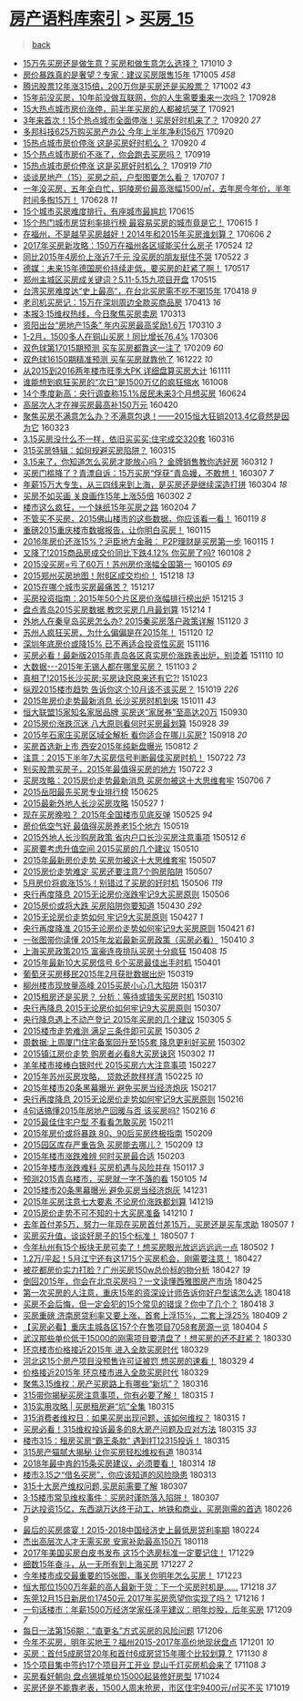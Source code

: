 [房产语料库索引](../../README.md)  > [买房_15](买房_15.md)
====
> [back](../README.md)

- [15万先买房还是做生意？买房和做生意怎么选择？](http://jkwz.applinzi.com/ittc/7019127741268624400.html#15%E4%B8%87%E5%85%88%E4%B9%B0%E6%88%BF%E8%BF%98%E6%98%AF%E5%81%9A%E7%94%9F%E6%84%8F%EF%BC%9F%E4%B9%B0%E6%88%BF%E5%92%8C%E5%81%9A%E7%94%9F%E6%84%8F%E6%80%8E%E4%B9%88%E9%80%89%E6%8B%A9%EF%BC%9F) 171010 *3* 
- [房价暴跌真的是奢望？专家：建议买房限售15年](http://jkwz.applinzi.com/ittc/7021043723113333776.html#%E6%88%BF%E4%BB%B7%E6%9A%B4%E8%B7%8C%E7%9C%9F%E7%9A%84%E6%98%AF%E5%A5%A2%E6%9C%9B%EF%BC%9F%E4%B8%93%E5%AE%B6%EF%BC%9A%E5%BB%BA%E8%AE%AE%E4%B9%B0%E6%88%BF%E9%99%90%E5%94%AE15%E5%B9%B4) 171005 *458* 
- [腾讯股票12年涨315倍，200万你是买房还是买股票？](http://jkwz.applinzi.com/ittc/7019924191049155601.html#%E8%85%BE%E8%AE%AF%E8%82%A1%E7%A5%A812%E5%B9%B4%E6%B6%A8315%E5%80%8D%EF%BC%8C200%E4%B8%87%E4%BD%A0%E6%98%AF%E4%B9%B0%E6%88%BF%E8%BF%98%E6%98%AF%E4%B9%B0%E8%82%A1%E7%A5%A8%EF%BC%9F) 171002 *43* 
- [15年前没买房，10年前没做互联网，你的人生需要重来一次吗？](http://jkwz.applinzi.com/ittc/7018280043330143248.html#15%E5%B9%B4%E5%89%8D%E6%B2%A1%E4%B9%B0%E6%88%BF%EF%BC%8C10%E5%B9%B4%E5%89%8D%E6%B2%A1%E5%81%9A%E4%BA%92%E8%81%94%E7%BD%91%EF%BC%8C%E4%BD%A0%E7%9A%84%E4%BA%BA%E7%94%9F%E9%9C%80%E8%A6%81%E9%87%8D%E6%9D%A5%E4%B8%80%E6%AC%A1%E5%90%97%EF%BC%9F) 170928  
- [15大热点城市房价涨停，前半年买房的人都被坑哭了](http://jkwz.applinzi.com/ittc/7015706893442614289.html#15%E5%A4%A7%E7%83%AD%E7%82%B9%E5%9F%8E%E5%B8%82%E6%88%BF%E4%BB%B7%E6%B6%A8%E5%81%9C%EF%BC%8C%E5%89%8D%E5%8D%8A%E5%B9%B4%E4%B9%B0%E6%88%BF%E7%9A%84%E4%BA%BA%E9%83%BD%E8%A2%AB%E5%9D%91%E5%93%AD%E4%BA%86) 170921  
- [3年来首次！15个热点城市全面停涨！买房好时机来了？](http://jkwz.applinzi.com/ittc/7015421838749074448.html#3%E5%B9%B4%E6%9D%A5%E9%A6%96%E6%AC%A1%EF%BC%8115%E4%B8%AA%E7%83%AD%E7%82%B9%E5%9F%8E%E5%B8%82%E5%85%A8%E9%9D%A2%E5%81%9C%E6%B6%A8%EF%BC%81%E4%B9%B0%E6%88%BF%E5%A5%BD%E6%97%B6%E6%9C%BA%E6%9D%A5%E4%BA%86%EF%BC%9F) 170920 *27* 
- [多邦科技625万购买房产办公 今年上半年净利156万](http://jkwz.applinzi.com/ittc/7015412459085759505.html#%E5%A4%9A%E9%82%A6%E7%A7%91%E6%8A%80625%E4%B8%87%E8%B4%AD%E4%B9%B0%E6%88%BF%E4%BA%A7%E5%8A%9E%E5%85%AC+%E4%BB%8A%E5%B9%B4%E4%B8%8A%E5%8D%8A%E5%B9%B4%E5%87%80%E5%88%A9156%E4%B8%87) 170920  
- [15热点城市房价停涨 这是买房好时机么？](http://jkwz.applinzi.com/ittc/7015171013833393168.html#15%E7%83%AD%E7%82%B9%E5%9F%8E%E5%B8%82%E6%88%BF%E4%BB%B7%E5%81%9C%E6%B6%A8+%E8%BF%99%E6%98%AF%E4%B9%B0%E6%88%BF%E5%A5%BD%E6%97%B6%E6%9C%BA%E4%B9%88%EF%BC%9F) 170920 *4* 
- [15个热点城市房价不涨了，你会跑去买房吗？](http://jkwz.applinzi.com/ittc/7015049009159472144.html#15%E4%B8%AA%E7%83%AD%E7%82%B9%E5%9F%8E%E5%B8%82%E6%88%BF%E4%BB%B7%E4%B8%8D%E6%B6%A8%E4%BA%86%EF%BC%8C%E4%BD%A0%E4%BC%9A%E8%B7%91%E5%8E%BB%E4%B9%B0%E6%88%BF%E5%90%97%EF%BC%9F) 170919  
- [15热点城市房价停涨 这是买房好时机么？](http://jkwz.applinzi.com/ittc/7014802781251306512.html#15%E7%83%AD%E7%82%B9%E5%9F%8E%E5%B8%82%E6%88%BF%E4%BB%B7%E5%81%9C%E6%B6%A8+%E8%BF%99%E6%98%AF%E4%B9%B0%E6%88%BF%E5%A5%BD%E6%97%B6%E6%9C%BA%E4%B9%88%EF%BC%9F) 170919 *710* 
- [谈谈房地产（15）买房之前，户型图要怎么看？](http://jkwz.applinzi.com/ittc/6987525125816452101.html#%E8%B0%88%E8%B0%88%E6%88%BF%E5%9C%B0%E4%BA%A7%EF%BC%8815%EF%BC%89%E4%B9%B0%E6%88%BF%E4%B9%8B%E5%89%8D%EF%BC%8C%E6%88%B7%E5%9E%8B%E5%9B%BE%E8%A6%81%E6%80%8E%E4%B9%88%E7%9C%8B%EF%BC%9F) 170707 *1* 
- [一年没买房，五年全白忙，铜陵房价最高涨幅1500/㎡，去年房今年价，半年时间多掏15万！](http://jkwz.applinzi.com/ittc/6984299697018504197.html#%E4%B8%80%E5%B9%B4%E6%B2%A1%E4%B9%B0%E6%88%BF%EF%BC%8C%E4%BA%94%E5%B9%B4%E5%85%A8%E7%99%BD%E5%BF%99%EF%BC%8C%E9%93%9C%E9%99%B5%E6%88%BF%E4%BB%B7%E6%9C%80%E9%AB%98%E6%B6%A8%E5%B9%851500%2F%E3%8E%A1%EF%BC%8C%E5%8E%BB%E5%B9%B4%E6%88%BF%E4%BB%8A%E5%B9%B4%E4%BB%B7%EF%BC%8C%E5%8D%8A%E5%B9%B4%E6%97%B6%E9%97%B4%E5%A4%9A%E6%8E%8F15%E4%B8%87%EF%BC%81) 170628 *11* 
- [15个城市买房难度排行，有座城市最尴尬](http://jkwz.applinzi.com/ittc/6979457108280869893.html#15%E4%B8%AA%E5%9F%8E%E5%B8%82%E4%B9%B0%E6%88%BF%E9%9A%BE%E5%BA%A6%E6%8E%92%E8%A1%8C%EF%BC%8C%E6%9C%89%E5%BA%A7%E5%9F%8E%E5%B8%82%E6%9C%80%E5%B0%B4%E5%B0%AC) 170615  
- [15个热门城市房贷利率排行榜 最容易买房的城市竟是它！](http://jkwz.applinzi.com/ittc/6979457108217955333.html#15%E4%B8%AA%E7%83%AD%E9%97%A8%E5%9F%8E%E5%B8%82%E6%88%BF%E8%B4%B7%E5%88%A9%E7%8E%87%E6%8E%92%E8%A1%8C%E6%A6%9C+%E6%9C%80%E5%AE%B9%E6%98%93%E4%B9%B0%E6%88%BF%E7%9A%84%E5%9F%8E%E5%B8%82%E7%AB%9F%E6%98%AF%E5%AE%83%EF%BC%81) 170615 *1* 
- [在福州，不是越早买房越好！2014年和2015年买房谁划算？](http://jkwz.applinzi.com/ittc/6976193486226195461.html#%E5%9C%A8%E7%A6%8F%E5%B7%9E%EF%BC%8C%E4%B8%8D%E6%98%AF%E8%B6%8A%E6%97%A9%E4%B9%B0%E6%88%BF%E8%B6%8A%E5%A5%BD%EF%BC%812014%E5%B9%B4%E5%92%8C2015%E5%B9%B4%E4%B9%B0%E6%88%BF%E8%B0%81%E5%88%92%E7%AE%97%EF%BC%9F) 170606 *2* 
- [2017年买房新攻略：150万在福州各区域能买什么房子](http://jkwz.applinzi.com/ittc/6971275654547899397.html#2017%E5%B9%B4%E4%B9%B0%E6%88%BF%E6%96%B0%E6%94%BB%E7%95%A5%EF%BC%9A150%E4%B8%87%E5%9C%A8%E7%A6%8F%E5%B7%9E%E5%90%84%E5%8C%BA%E5%9F%9F%E8%83%BD%E4%B9%B0%E4%BB%80%E4%B9%88%E6%88%BF%E5%AD%90) 170524 *12* 
- [同比2015年4房价上涨近7千元 没买房的朋友挺住不哭](http://jkwz.applinzi.com/ittc/6970270948014949380.html#%E5%90%8C%E6%AF%942015%E5%B9%B44%E6%88%BF%E4%BB%B7%E4%B8%8A%E6%B6%A8%E8%BF%917%E5%8D%83%E5%85%83+%E6%B2%A1%E4%B9%B0%E6%88%BF%E7%9A%84%E6%9C%8B%E5%8F%8B%E6%8C%BA%E4%BD%8F%E4%B8%8D%E5%93%AD) 170522 *3* 
- [德媒：未来15年德国房价持续走低，要买房的赶紧了啊！](http://jkwz.applinzi.com/ittc/6968519439883437060.html#%E5%BE%B7%E5%AA%92%EF%BC%9A%E6%9C%AA%E6%9D%A515%E5%B9%B4%E5%BE%B7%E5%9B%BD%E6%88%BF%E4%BB%B7%E6%8C%81%E7%BB%AD%E8%B5%B0%E4%BD%8E%EF%BC%8C%E8%A6%81%E4%B9%B0%E6%88%BF%E7%9A%84%E8%B5%B6%E7%B4%A7%E4%BA%86%E5%95%8A%EF%BC%81) 170517  
- [郑州主城区买房成关键词？5.11-5.15九项目开盘](http://jkwz.applinzi.com/ittc/6967916072832336901.html#%E9%83%91%E5%B7%9E%E4%B8%BB%E5%9F%8E%E5%8C%BA%E4%B9%B0%E6%88%BF%E6%88%90%E5%85%B3%E9%94%AE%E8%AF%8D%EF%BC%9F5.11-5.15%E4%B9%9D%E9%A1%B9%E7%9B%AE%E5%BC%80%E7%9B%98) 170515  
- [台湾买房难度达“史上最高”，在台北买房需不吃不喝15年](http://jkwz.applinzi.com/ittc/6957892090326418437.html#%E5%8F%B0%E6%B9%BE%E4%B9%B0%E6%88%BF%E9%9A%BE%E5%BA%A6%E8%BE%BE%E2%80%9C%E5%8F%B2%E4%B8%8A%E6%9C%80%E9%AB%98%E2%80%9D%EF%BC%8C%E5%9C%A8%E5%8F%B0%E5%8C%97%E4%B9%B0%E6%88%BF%E9%9C%80%E4%B8%8D%E5%90%83%E4%B8%8D%E5%96%9D15%E5%B9%B4) 170418 *9* 
- [老司机买房记：15万在深圳周边全款买商品房](http://jkwz.applinzi.com/ittc/6955698384957604869.html#%E8%80%81%E5%8F%B8%E6%9C%BA%E4%B9%B0%E6%88%BF%E8%AE%B0%EF%BC%9A15%E4%B8%87%E5%9C%A8%E6%B7%B1%E5%9C%B3%E5%91%A8%E8%BE%B9%E5%85%A8%E6%AC%BE%E4%B9%B0%E5%95%86%E5%93%81%E6%88%BF) 170413 *16* 
- [本报3·15维权热线，今日聚焦买房卖房](http://jkwz.applinzi.com/ittc/6944410821601002500.html#%E6%9C%AC%E6%8A%A53%C2%B715%E7%BB%B4%E6%9D%83%E7%83%AD%E7%BA%BF%EF%BC%8C%E4%BB%8A%E6%97%A5%E8%81%9A%E7%84%A6%E4%B9%B0%E6%88%BF%E5%8D%96%E6%88%BF) 170313  
- [资阳出台“房地产15条” 年内买房最高奖励1.6万](http://jkwz.applinzi.com/ittc/6943429732275323909.html#%E8%B5%84%E9%98%B3%E5%87%BA%E5%8F%B0%E2%80%9C%E6%88%BF%E5%9C%B0%E4%BA%A715%E6%9D%A1%E2%80%9D+%E5%B9%B4%E5%86%85%E4%B9%B0%E6%88%BF%E6%9C%80%E9%AB%98%E5%A5%96%E5%8A%B11.6%E4%B8%87) 170310 *3* 
- [1-2月，1500多人在铜山买房！同比增长76.4%](http://jkwz.applinzi.com/ittc/6941855298833875973.html#1-2%E6%9C%88%EF%BC%8C1500%E5%A4%9A%E4%BA%BA%E5%9C%A8%E9%93%9C%E5%B1%B1%E4%B9%B0%E6%88%BF%EF%BC%81%E5%90%8C%E6%AF%94%E5%A2%9E%E9%95%BF76.4%25) 170306  
- [双色球第17015期预测 买车买房都靠这一注了](http://jkwz.applinzi.com/ittc/6932602508932547588.html#%E5%8F%8C%E8%89%B2%E7%90%83%E7%AC%AC17015%E6%9C%9F%E9%A2%84%E6%B5%8B+%E4%B9%B0%E8%BD%A6%E4%B9%B0%E6%88%BF%E9%83%BD%E9%9D%A0%E8%BF%99%E4%B8%80%E6%B3%A8%E4%BA%86) 170209 *60* 
- [双色球16150期精准预测 买车买房就靠他了](http://jkwz.applinzi.com/ittc/6914394041877005317.html#%E5%8F%8C%E8%89%B2%E7%90%8316150%E6%9C%9F%E7%B2%BE%E5%87%86%E9%A2%84%E6%B5%8B+%E4%B9%B0%E8%BD%A6%E4%B9%B0%E6%88%BF%E5%B0%B1%E9%9D%A0%E4%BB%96%E4%BA%86) 161222 *10* 
- [从2015到2016两年楼市旺季大PK 详细盘算买房大计](http://jkwz.applinzi.com/ittc/6899139954013111301.html#%E4%BB%8E2015%E5%88%B02016%E4%B8%A4%E5%B9%B4%E6%A5%BC%E5%B8%82%E6%97%BA%E5%AD%A3%E5%A4%A7PK+%E8%AF%A6%E7%BB%86%E7%9B%98%E7%AE%97%E4%B9%B0%E6%88%BF%E5%A4%A7%E8%AE%A1) 161111  
- [谁能想到疯狂买房的“次日”是1500万亿的疯狂缩水](http://jkwz.applinzi.com/ittc/6886745980686304260.html#%E8%B0%81%E8%83%BD%E6%83%B3%E5%88%B0%E7%96%AF%E7%8B%82%E4%B9%B0%E6%88%BF%E7%9A%84%E2%80%9C%E6%AC%A1%E6%97%A5%E2%80%9D%E6%98%AF1500%E4%B8%87%E4%BA%BF%E7%9A%84%E7%96%AF%E7%8B%82%E7%BC%A9%E6%B0%B4) 161008  
- [14个季度新高：央行调查称15.1%居民未来3个月想买房](http://jkwz.applinzi.com/ittc/6847364616371569668.html#14%E4%B8%AA%E5%AD%A3%E5%BA%A6%E6%96%B0%E9%AB%98%EF%BC%9A%E5%A4%AE%E8%A1%8C%E8%B0%83%E6%9F%A5%E7%A7%B015.1%25%E5%B1%85%E6%B0%91%E6%9C%AA%E6%9D%A53%E4%B8%AA%E6%9C%88%E6%83%B3%E4%B9%B0%E6%88%BF) 160624  
- [高层次人才在禅买房最高补150万元](http://jkwz.applinzi.com/ittc/6823095683653305348.html#%E9%AB%98%E5%B1%82%E6%AC%A1%E4%BA%BA%E6%89%8D%E5%9C%A8%E7%A6%85%E4%B9%B0%E6%88%BF%E6%9C%80%E9%AB%98%E8%A1%A5150%E4%B8%87%E5%85%83) 160420  
- [聚焦买房不满意怎么办？不满意包退！——2015恒大狂销2013.4亿竟然是因为它](http://jkwz.applinzi.com/ittc/6812828872030569477.html#%E8%81%9A%E7%84%A6%E4%B9%B0%E6%88%BF%E4%B8%8D%E6%BB%A1%E6%84%8F%E6%80%8E%E4%B9%88%E5%8A%9E%EF%BC%9F%E4%B8%8D%E6%BB%A1%E6%84%8F%E5%8C%85%E9%80%80%EF%BC%81%E2%80%94%E2%80%942015%E6%81%92%E5%A4%A7%E7%8B%82%E9%94%802013.4%E4%BA%BF%E7%AB%9F%E7%84%B6%E6%98%AF%E5%9B%A0%E4%B8%BA%E5%AE%83) 160323  
- [3.15买房没什么不一样，依旧买买买:住宅成交320套](http://jkwz.applinzi.com/ittc/6810119050331948037.html#3.15%E4%B9%B0%E6%88%BF%E6%B2%A1%E4%BB%80%E4%B9%88%E4%B8%8D%E4%B8%80%E6%A0%B7%EF%BC%8C%E4%BE%9D%E6%97%A7%E4%B9%B0%E4%B9%B0%E4%B9%B0%3A%E4%BD%8F%E5%AE%85%E6%88%90%E4%BA%A4320%E5%A5%97) 160316  
- [315买房特辑：如何规避买房陷阱？](http://jkwz.applinzi.com/ittc/6809816534931211269.html#315%E4%B9%B0%E6%88%BF%E7%89%B9%E8%BE%91%EF%BC%9A%E5%A6%82%E4%BD%95%E8%A7%84%E9%81%BF%E4%B9%B0%E6%88%BF%E9%99%B7%E9%98%B1%EF%BC%9F) 160315  
- [3.15来了，你知道怎么买房才能放心吗？ 金牌销售教你选好房](http://jkwz.applinzi.com/ittc/6808760280360158212.html#3.15%E6%9D%A5%E4%BA%86%EF%BC%8C%E4%BD%A0%E7%9F%A5%E9%81%93%E6%80%8E%E4%B9%88%E4%B9%B0%E6%88%BF%E6%89%8D%E8%83%BD%E6%94%BE%E5%BF%83%E5%90%97%EF%BC%9F+%E9%87%91%E7%89%8C%E9%94%80%E5%94%AE%E6%95%99%E4%BD%A0%E9%80%89%E5%A5%BD%E6%88%BF) 160312 *1* 
- [买房门槛降了？青漂自诉：15万买房“俘获”青岛嫚，不敢想！](http://jkwz.applinzi.com/ittc/6806892119071392773.html#%E4%B9%B0%E6%88%BF%E9%97%A8%E6%A7%9B%E9%99%8D%E4%BA%86%EF%BC%9F%E9%9D%92%E6%BC%82%E8%87%AA%E8%AF%89%EF%BC%9A15%E4%B8%87%E4%B9%B0%E6%88%BF%E2%80%9C%E4%BF%98%E8%8E%B7%E2%80%9D%E9%9D%92%E5%B2%9B%E5%AB%9A%EF%BC%8C%E4%B8%8D%E6%95%A2%E6%83%B3%EF%BC%81) 160307 *7* 
- [年薪15万大专生，从三四线来到上海，是买房还是继续深造打拼](http://jkwz.applinzi.com/ittc/6804981741135594501.html#%E5%B9%B4%E8%96%AA15%E4%B8%87%E5%A4%A7%E4%B8%93%E7%94%9F%EF%BC%8C%E4%BB%8E%E4%B8%89%E5%9B%9B%E7%BA%BF%E6%9D%A5%E5%88%B0%E4%B8%8A%E6%B5%B7%EF%BC%8C%E6%98%AF%E4%B9%B0%E6%88%BF%E8%BF%98%E6%98%AF%E7%BB%A7%E7%BB%AD%E6%B7%B1%E9%80%A0%E6%89%93%E6%8B%BC) 160304 *18* 
- [买房不如买画 关良画作15年上涨55倍](http://jkwz.applinzi.com/ittc/6805012663864132612.html#%E4%B9%B0%E6%88%BF%E4%B8%8D%E5%A6%82%E4%B9%B0%E7%94%BB+%E5%85%B3%E8%89%AF%E7%94%BB%E4%BD%9C15%E5%B9%B4%E4%B8%8A%E6%B6%A855%E5%80%8D) 160302 *2* 
- [楼市这么疯狂，一个妹纸15年买房之路](http://jkwz.applinzi.com/ittc/6794918188953371653.html#%E6%A5%BC%E5%B8%82%E8%BF%99%E4%B9%88%E7%96%AF%E7%8B%82%EF%BC%8C%E4%B8%80%E4%B8%AA%E5%A6%B9%E7%BA%B815%E5%B9%B4%E4%B9%B0%E6%88%BF%E4%B9%8B%E8%B7%AF) 160204 *7* 
- [不管买不买房，2015佛山楼市的这些数据，你应该看一看！](http://jkwz.applinzi.com/ittc/6789142812222292997.html#%E4%B8%8D%E7%AE%A1%E4%B9%B0%E4%B8%8D%E4%B9%B0%E6%88%BF%EF%BC%8C2015%E4%BD%9B%E5%B1%B1%E6%A5%BC%E5%B8%82%E7%9A%84%E8%BF%99%E4%BA%9B%E6%95%B0%E6%8D%AE%EF%BC%8C%E4%BD%A0%E5%BA%94%E8%AF%A5%E7%9C%8B%E4%B8%80%E7%9C%8B%EF%BC%81) 160119 *8* 
- [重磅2015重庆楼市数据报告，让你明白买房！](http://jkwz.applinzi.com/ittc/6787584751359771653.html#%E9%87%8D%E7%A3%852015%E9%87%8D%E5%BA%86%E6%A5%BC%E5%B8%82%E6%95%B0%E6%8D%AE%E6%8A%A5%E5%91%8A%EF%BC%8C%E8%AE%A9%E4%BD%A0%E6%98%8E%E7%99%BD%E4%B9%B0%E6%88%BF%EF%BC%81) 160115  
- [2016年房价还涨15%？沪臣地方金融： P2P理财是买房第一步](http://jkwz.applinzi.com/ittc/6787506509340738564.html#2016%E5%B9%B4%E6%88%BF%E4%BB%B7%E8%BF%98%E6%B6%A815%25%EF%BC%9F%E6%B2%AA%E8%87%A3%E5%9C%B0%E6%96%B9%E9%87%91%E8%9E%8D%EF%BC%9A+P2P%E7%90%86%E8%B4%A2%E6%98%AF%E4%B9%B0%E6%88%BF%E7%AC%AC%E4%B8%80%E6%AD%A5) 160115 *1* 
- [又降了!2015商品房成交价同比下跌4.12% 你买房了吗?](http://jkwz.applinzi.com/ittc/6785038064032416772.html#%E5%8F%88%E9%99%8D%E4%BA%86%212015%E5%95%86%E5%93%81%E6%88%BF%E6%88%90%E4%BA%A4%E4%BB%B7%E5%90%8C%E6%AF%94%E4%B8%8B%E8%B7%8C4.12%25+%E4%BD%A0%E4%B9%B0%E6%88%BF%E4%BA%86%E5%90%97%3F) 160108 *2* 
- [2015没买房=亏了60万！苏州房价涨幅全国第一](http://jkwz.applinzi.com/ittc/6783835422069359621.html#2015%E6%B2%A1%E4%B9%B0%E6%88%BF%3D%E4%BA%8F%E4%BA%8660%E4%B8%87%EF%BC%81%E8%8B%8F%E5%B7%9E%E6%88%BF%E4%BB%B7%E6%B6%A8%E5%B9%85%E5%85%A8%E5%9B%BD%E7%AC%AC%E4%B8%80) 160105 *69* 
- [2015郑州买房地图！附8区成交均价！](http://jkwz.applinzi.com/ittc/6777095840074302469.html#2015%E9%83%91%E5%B7%9E%E4%B9%B0%E6%88%BF%E5%9C%B0%E5%9B%BE%EF%BC%81%E9%99%848%E5%8C%BA%E6%88%90%E4%BA%A4%E5%9D%87%E4%BB%B7%EF%BC%81) 151218 *13* 
- [2015在哪个城市买房最痛苦？](http://jkwz.applinzi.com/ittc/6776757189259822085.html#2015%E5%9C%A8%E5%93%AA%E4%B8%AA%E5%9F%8E%E5%B8%82%E4%B9%B0%E6%88%BF%E6%9C%80%E7%97%9B%E8%8B%A6%EF%BC%9F) 151217  
- [买房投资指南：2015年50个片区房价涨幅排行榜出炉](http://jkwz.applinzi.com/ittc/6776150280400012292.html#%E4%B9%B0%E6%88%BF%E6%8A%95%E8%B5%84%E6%8C%87%E5%8D%97%EF%BC%9A2015%E5%B9%B450%E4%B8%AA%E7%89%87%E5%8C%BA%E6%88%BF%E4%BB%B7%E6%B6%A8%E5%B9%85%E6%8E%92%E8%A1%8C%E6%A6%9C%E5%87%BA%E7%82%89) 151215 *3* 
- [盘点青岛2015买房数据 教您买房几月最划算](http://jkwz.applinzi.com/ittc/6775544772819420164.html#%E7%9B%98%E7%82%B9%E9%9D%92%E5%B2%9B2015%E4%B9%B0%E6%88%BF%E6%95%B0%E6%8D%AE+%E6%95%99%E6%82%A8%E4%B9%B0%E6%88%BF%E5%87%A0%E6%9C%88%E6%9C%80%E5%88%92%E7%AE%97) 151214 *1* 
- [外地人在秦皇岛买房怎么办? 2015秦买房落户政策详解](http://jkwz.applinzi.com/ittc/6766866782879220741.html#%E5%A4%96%E5%9C%B0%E4%BA%BA%E5%9C%A8%E7%A7%A6%E7%9A%87%E5%B2%9B%E4%B9%B0%E6%88%BF%E6%80%8E%E4%B9%88%E5%8A%9E%3F+2015%E7%A7%A6%E4%B9%B0%E6%88%BF%E8%90%BD%E6%88%B7%E6%94%BF%E7%AD%96%E8%AF%A6%E8%A7%A3) 151120 *3* 
- [苏州人疯狂买房，为什么偏偏是在2015年！](http://jkwz.applinzi.com/ittc/6766684990868030469.html#%E8%8B%8F%E5%B7%9E%E4%BA%BA%E7%96%AF%E7%8B%82%E4%B9%B0%E6%88%BF%EF%BC%8C%E4%B8%BA%E4%BB%80%E4%B9%88%E5%81%8F%E5%81%8F%E6%98%AF%E5%9C%A82015%E5%B9%B4%EF%BC%81) 151120 *12* 
- [深圳年底房价或降15% 已不再适合投资性买房](http://jkwz.applinzi.com/ittc/6765230895065990149.html#%E6%B7%B1%E5%9C%B3%E5%B9%B4%E5%BA%95%E6%88%BF%E4%BB%B7%E6%88%96%E9%99%8D15%25+%E5%B7%B2%E4%B8%8D%E5%86%8D%E9%80%82%E5%90%88%E6%8A%95%E8%B5%84%E6%80%A7%E4%B9%B0%E6%88%BF) 151116  
- [买房必看！最新版2015年青岛各区真实房价涨跌表出炉，别烫着](http://jkwz.applinzi.com/ittc/6762947648168657925.html#%E4%B9%B0%E6%88%BF%E5%BF%85%E7%9C%8B%EF%BC%81%E6%9C%80%E6%96%B0%E7%89%882015%E5%B9%B4%E9%9D%92%E5%B2%9B%E5%90%84%E5%8C%BA%E7%9C%9F%E5%AE%9E%E6%88%BF%E4%BB%B7%E6%B6%A8%E8%B7%8C%E8%A1%A8%E5%87%BA%E7%82%89%EF%BC%8C%E5%88%AB%E7%83%AB%E7%9D%80) 151110 *10* 
- [大数据---2015年无锡人都在哪里买房？](http://jkwz.applinzi.com/ittc/6760403589509465093.html#%E5%A4%A7%E6%95%B0%E6%8D%AE---2015%E5%B9%B4%E6%97%A0%E9%94%A1%E4%BA%BA%E9%83%BD%E5%9C%A8%E5%93%AA%E9%87%8C%E4%B9%B0%E6%88%BF%EF%BC%9F) 151103 *2* 
- [真相了!2015长沙买房:买房诀窍原来还有它?!](http://jkwz.applinzi.com/ittc/6756294628656727045.html#%E7%9C%9F%E7%9B%B8%E4%BA%86%212015%E9%95%BF%E6%B2%99%E4%B9%B0%E6%88%BF%3A%E4%B9%B0%E6%88%BF%E8%AF%80%E7%AA%8D%E5%8E%9F%E6%9D%A5%E8%BF%98%E6%9C%89%E5%AE%83%3F%21) 151023  
- [纵观2015楼市趋势 告诉你这个10月该不该买房？](http://jkwz.applinzi.com/ittc/6754936998085329924.html#%E7%BA%B5%E8%A7%822015%E6%A5%BC%E5%B8%82%E8%B6%8B%E5%8A%BF+%E5%91%8A%E8%AF%89%E4%BD%A0%E8%BF%99%E4%B8%AA10%E6%9C%88%E8%AF%A5%E4%B8%8D%E8%AF%A5%E4%B9%B0%E6%88%BF%EF%BC%9F) 151019 *226* 
- [2015年房价走势最新消息 长沙买房时机到来](http://jkwz.applinzi.com/ittc/6751576074507191300.html#2015%E5%B9%B4%E6%88%BF%E4%BB%B7%E8%B5%B0%E5%8A%BF%E6%9C%80%E6%96%B0%E6%B6%88%E6%81%AF+%E9%95%BF%E6%B2%99%E4%B9%B0%E6%88%BF%E6%97%B6%E6%9C%BA%E5%88%B0%E6%9D%A5) 151011 *43* 
- [恒大联盟15家知名家居品牌 买房送“家居券”至高达20万](http://jkwz.applinzi.com/ittc/6747810642318836741.html#%E6%81%92%E5%A4%A7%E8%81%94%E7%9B%9F15%E5%AE%B6%E7%9F%A5%E5%90%8D%E5%AE%B6%E5%B1%85%E5%93%81%E7%89%8C+%E4%B9%B0%E6%88%BF%E9%80%81%E2%80%9C%E5%AE%B6%E5%B1%85%E5%88%B8%E2%80%9D%E8%87%B3%E9%AB%98%E8%BE%BE20%E4%B8%87) 150930  
- [2015房价涨跌沉迷 八大原则看何时买房最划算](http://jkwz.applinzi.com/ittc/6747050093804684293.html#2015%E6%88%BF%E4%BB%B7%E6%B6%A8%E8%B7%8C%E6%B2%89%E8%BF%B7+%E5%85%AB%E5%A4%A7%E5%8E%9F%E5%88%99%E7%9C%8B%E4%BD%95%E6%97%B6%E4%B9%B0%E6%88%BF%E6%9C%80%E5%88%92%E7%AE%97) 150928 *39* 
- [2015年石家庄买房区域全解析 看你适合在哪儿买房?](http://jkwz.applinzi.com/ittc/6743378210299249668.html#2015%E5%B9%B4%E7%9F%B3%E5%AE%B6%E5%BA%84%E4%B9%B0%E6%88%BF%E5%8C%BA%E5%9F%9F%E5%85%A8%E8%A7%A3%E6%9E%90+%E7%9C%8B%E4%BD%A0%E9%80%82%E5%90%88%E5%9C%A8%E5%93%AA%E5%84%BF%E4%B9%B0%E6%88%BF%3F) 150918 *20* 
- [买房首选新上市 西安2015年纯新盘曝光](http://jkwz.applinzi.com/ittc/547650615693116608.html#%E4%B9%B0%E6%88%BF%E9%A6%96%E9%80%89%E6%96%B0%E4%B8%8A%E5%B8%82+%E8%A5%BF%E5%AE%892015%E5%B9%B4%E7%BA%AF%E6%96%B0%E7%9B%98%E6%9B%9D%E5%85%89) 150812 *2* 
- [注意：2015下半年7大买房信号判断最佳买房时机！](http://jkwz.applinzi.com/ittc/547650615198929991.html#%E6%B3%A8%E6%84%8F%EF%BC%9A2015%E4%B8%8B%E5%8D%8A%E5%B9%B47%E5%A4%A7%E4%B9%B0%E6%88%BF%E4%BF%A1%E5%8F%B7%E5%88%A4%E6%96%AD%E6%9C%80%E4%BD%B3%E4%B9%B0%E6%88%BF%E6%97%B6%E6%9C%BA%EF%BC%81) 150722 *73* 
- [别买股票买房子，2015年最值得买房的地方](http://jkwz.applinzi.com/ittc/547650615195755634.html#%E5%88%AB%E4%B9%B0%E8%82%A1%E7%A5%A8%E4%B9%B0%E6%88%BF%E5%AD%90%EF%BC%8C2015%E5%B9%B4%E6%9C%80%E5%80%BC%E5%BE%97%E4%B9%B0%E6%88%BF%E7%9A%84%E5%9C%B0%E6%96%B9) 150722 *3* 
- [买房攻略：2015房价走势最新消息 买房勿被这十大思维套牢](http://jkwz.applinzi.com/ittc/547650611427098160.html#%E4%B9%B0%E6%88%BF%E6%94%BB%E7%95%A5%EF%BC%9A2015%E6%88%BF%E4%BB%B7%E8%B5%B0%E5%8A%BF%E6%9C%80%E6%96%B0%E6%B6%88%E6%81%AF+%E4%B9%B0%E6%88%BF%E5%8B%BF%E8%A2%AB%E8%BF%99%E5%8D%81%E5%A4%A7%E6%80%9D%E7%BB%B4%E5%A5%97%E7%89%A2) 150706 *7* 
- [2015岳阳最先买房专业排行榜](http://jkwz.applinzi.com/ittc/547650611417523738.html#2015%E5%B2%B3%E9%98%B3%E6%9C%80%E5%85%88%E4%B9%B0%E6%88%BF%E4%B8%93%E4%B8%9A%E6%8E%92%E8%A1%8C%E6%A6%9C) 150625  
- [2015最新外地人长沙买房攻略](http://jkwz.applinzi.com/ittc/547650611419260636.html#2015%E6%9C%80%E6%96%B0%E5%A4%96%E5%9C%B0%E4%BA%BA%E9%95%BF%E6%B2%99%E4%B9%B0%E6%88%BF%E6%94%BB%E7%95%A5) 150527 *1* 
- [现在买房晚啦？ 2015年全国楼市见底反弹](http://jkwz.applinzi.com/ittc/547650611415171618.html#%E7%8E%B0%E5%9C%A8%E4%B9%B0%E6%88%BF%E6%99%9A%E5%95%A6%EF%BC%9F+2015%E5%B9%B4%E5%85%A8%E5%9B%BD%E6%A5%BC%E5%B8%82%E8%A7%81%E5%BA%95%E5%8F%8D%E5%BC%B9) 150525 *94* 
- [房价低空气好 最值得买房养老15个地方](http://jkwz.applinzi.com/ittc/547650611419114664.html#%E6%88%BF%E4%BB%B7%E4%BD%8E%E7%A9%BA%E6%B0%94%E5%A5%BD+%E6%9C%80%E5%80%BC%E5%BE%97%E4%B9%B0%E6%88%BF%E5%85%BB%E8%80%8115%E4%B8%AA%E5%9C%B0%E6%96%B9) 150519  
- [2015外地人长沙购房政策 省内户口长沙买房注意事项](http://jkwz.applinzi.com/ittc/547650611405445454.html#2015%E5%A4%96%E5%9C%B0%E4%BA%BA%E9%95%BF%E6%B2%99%E8%B4%AD%E6%88%BF%E6%94%BF%E7%AD%96+%E7%9C%81%E5%86%85%E6%88%B7%E5%8F%A3%E9%95%BF%E6%B2%99%E4%B9%B0%E6%88%BF%E6%B3%A8%E6%84%8F%E4%BA%8B%E9%A1%B9) 150512 *6* 
- [买房要考虑升值空间 2015买房的几个建议](http://jkwz.applinzi.com/ittc/547650611410172254.html#%E4%B9%B0%E6%88%BF%E8%A6%81%E8%80%83%E8%99%91%E5%8D%87%E5%80%BC%E7%A9%BA%E9%97%B4+2015%E4%B9%B0%E6%88%BF%E7%9A%84%E5%87%A0%E4%B8%AA%E5%BB%BA%E8%AE%AE) 150510  
- [2015年最新房价走势 买房勿被这十大思维套牢](http://jkwz.applinzi.com/ittc/547650611404854803.html#2015%E5%B9%B4%E6%9C%80%E6%96%B0%E6%88%BF%E4%BB%B7%E8%B5%B0%E5%8A%BF+%E4%B9%B0%E6%88%BF%E5%8B%BF%E8%A2%AB%E8%BF%99%E5%8D%81%E5%A4%A7%E6%80%9D%E7%BB%B4%E5%A5%97%E7%89%A2) 150507  
- [2015房价走势难定 买房还要注意7个购房陷阱](http://jkwz.applinzi.com/ittc/547650611408148496.html#2015%E6%88%BF%E4%BB%B7%E8%B5%B0%E5%8A%BF%E9%9A%BE%E5%AE%9A+%E4%B9%B0%E6%88%BF%E8%BF%98%E8%A6%81%E6%B3%A8%E6%84%8F7%E4%B8%AA%E8%B4%AD%E6%88%BF%E9%99%B7%E9%98%B1) 150507  
- [5月房价将疯涨15%！别错过了买房的好时机](http://jkwz.applinzi.com/ittc/547650611408556401.html#5%E6%9C%88%E6%88%BF%E4%BB%B7%E5%B0%86%E7%96%AF%E6%B6%A815%25%EF%BC%81%E5%88%AB%E9%94%99%E8%BF%87%E4%BA%86%E4%B9%B0%E6%88%BF%E7%9A%84%E5%A5%BD%E6%97%B6%E6%9C%BA) 150506 *119* 
- [央行再度降息 2015无论房价涨跌牢记9大买房原则](http://jkwz.applinzi.com/ittc/547650611410144500.html#%E5%A4%AE%E8%A1%8C%E5%86%8D%E5%BA%A6%E9%99%8D%E6%81%AF+2015%E6%97%A0%E8%AE%BA%E6%88%BF%E4%BB%B7%E6%B6%A8%E8%B7%8C%E7%89%A2%E8%AE%B09%E5%A4%A7%E4%B9%B0%E6%88%BF%E5%8E%9F%E5%88%99) 150506  
- [2015房价或将大跌 买房陷阱你要知道](http://jkwz.applinzi.com/ittc/547650611406870807.html#2015%E6%88%BF%E4%BB%B7%E6%88%96%E5%B0%86%E5%A4%A7%E8%B7%8C+%E4%B9%B0%E6%88%BF%E9%99%B7%E9%98%B1%E4%BD%A0%E8%A6%81%E7%9F%A5%E9%81%93) 150430 *292* 
- [2015无论房价走势如何 牢记9大买房原则](http://jkwz.applinzi.com/ittc/547650611407279287.html#2015%E6%97%A0%E8%AE%BA%E6%88%BF%E4%BB%B7%E8%B5%B0%E5%8A%BF%E5%A6%82%E4%BD%95+%E7%89%A2%E8%AE%B09%E5%A4%A7%E4%B9%B0%E6%88%BF%E5%8E%9F%E5%88%99) 150427 *1* 
- [央行再度降准 2015无论房价走势如何牢记9大买房原则](http://jkwz.applinzi.com/ittc/547650611407513730.html#%E5%A4%AE%E8%A1%8C%E5%86%8D%E5%BA%A6%E9%99%8D%E5%87%86+2015%E6%97%A0%E8%AE%BA%E6%88%BF%E4%BB%B7%E8%B5%B0%E5%8A%BF%E5%A6%82%E4%BD%95%E7%89%A2%E8%AE%B09%E5%A4%A7%E4%B9%B0%E6%88%BF%E5%8E%9F%E5%88%99) 150421 *61* 
- [一张图带你读懂 2015年龙岩最新买房政策（买房必看）](http://jkwz.applinzi.com/ittc/547650611405870332.html#%E4%B8%80%E5%BC%A0%E5%9B%BE%E5%B8%A6%E4%BD%A0%E8%AF%BB%E6%87%82+2015%E5%B9%B4%E9%BE%99%E5%B2%A9%E6%9C%80%E6%96%B0%E4%B9%B0%E6%88%BF%E6%94%BF%E7%AD%96%EF%BC%88%E4%B9%B0%E6%88%BF%E5%BF%85%E7%9C%8B%EF%BC%89) 150410 *3* 
- [上海买房政策2015 富豪连夜排队买房十分疯狂](http://jkwz.applinzi.com/ittc/547650611401470120.html#%E4%B8%8A%E6%B5%B7%E4%B9%B0%E6%88%BF%E6%94%BF%E7%AD%962015+%E5%AF%8C%E8%B1%AA%E8%BF%9E%E5%A4%9C%E6%8E%92%E9%98%9F%E4%B9%B0%E6%88%BF%E5%8D%81%E5%88%86%E7%96%AF%E7%8B%82) 150408 *15* 
- [2015年最新10大买房信号 6个买房最佳出手时机](http://jkwz.applinzi.com/ittc/547650611400550065.html#2015%E5%B9%B4%E6%9C%80%E6%96%B010%E5%A4%A7%E4%B9%B0%E6%88%BF%E4%BF%A1%E5%8F%B7+6%E4%B8%AA%E4%B9%B0%E6%88%BF%E6%9C%80%E4%BD%B3%E5%87%BA%E6%89%8B%E6%97%B6%E6%9C%BA) 150401  
- [葡萄牙买房移民2015年2月获批数据出炉](http://jkwz.applinzi.com/ittc/547650611398560038.html#%E8%91%A1%E8%90%84%E7%89%99%E4%B9%B0%E6%88%BF%E7%A7%BB%E6%B0%912015%E5%B9%B42%E6%9C%88%E8%8E%B7%E6%89%B9%E6%95%B0%E6%8D%AE%E5%87%BA%E7%82%89) 150319  
- [柳州楼市现放量高峰 2015买房小心几大陷阱](http://jkwz.applinzi.com/ittc/547650611398358701.html#%E6%9F%B3%E5%B7%9E%E6%A5%BC%E5%B8%82%E7%8E%B0%E6%94%BE%E9%87%8F%E9%AB%98%E5%B3%B0+2015%E4%B9%B0%E6%88%BF%E5%B0%8F%E5%BF%83%E5%87%A0%E5%A4%A7%E9%99%B7%E9%98%B1) 150317  
- [2015租房还是买房？ 分析：等待或错失买房时机](http://jkwz.applinzi.com/ittc/547650611396828025.html#2015%E7%A7%9F%E6%88%BF%E8%BF%98%E6%98%AF%E4%B9%B0%E6%88%BF%EF%BC%9F+%E5%88%86%E6%9E%90%EF%BC%9A%E7%AD%89%E5%BE%85%E6%88%96%E9%94%99%E5%A4%B1%E4%B9%B0%E6%88%BF%E6%97%B6%E6%9C%BA) 150310  
- [央行再降息 2015无论房价如何牢记9大买房原则](http://jkwz.applinzi.com/ittc/547650611394580822.html#%E5%A4%AE%E8%A1%8C%E5%86%8D%E9%99%8D%E6%81%AF+2015%E6%97%A0%E8%AE%BA%E6%88%BF%E4%BB%B7%E5%A6%82%E4%BD%95%E7%89%A2%E8%AE%B09%E5%A4%A7%E4%B9%B0%E6%88%BF%E5%8E%9F%E5%88%99) 150307  
- [央行降息遇上不动产登记 2015年买房的几个建议](http://jkwz.applinzi.com/ittc/547650611394679251.html#%E5%A4%AE%E8%A1%8C%E9%99%8D%E6%81%AF%E9%81%87%E4%B8%8A%E4%B8%8D%E5%8A%A8%E4%BA%A7%E7%99%BB%E8%AE%B0+2015%E5%B9%B4%E4%B9%B0%E6%88%BF%E7%9A%84%E5%87%A0%E4%B8%AA%E5%BB%BA%E8%AE%AE) 150305 *5* 
- [2015楼市走势难测 满足三条件即可买房](http://jkwz.applinzi.com/ittc/547650611395883240.html#2015%E6%A5%BC%E5%B8%82%E8%B5%B0%E5%8A%BF%E9%9A%BE%E6%B5%8B+%E6%BB%A1%E8%B6%B3%E4%B8%89%E6%9D%A1%E4%BB%B6%E5%8D%B3%E5%8F%AF%E4%B9%B0%E6%88%BF) 150305 *2* 
- [周数据:上周厦门住宅备案回升至155套 降息更利好买房](http://jkwz.applinzi.com/ittc/547650611395365613.html#%E5%91%A8%E6%95%B0%E6%8D%AE%3A%E4%B8%8A%E5%91%A8%E5%8E%A6%E9%97%A8%E4%BD%8F%E5%AE%85%E5%A4%87%E6%A1%88%E5%9B%9E%E5%8D%87%E8%87%B3155%E5%A5%97+%E9%99%8D%E6%81%AF%E6%9B%B4%E5%88%A9%E5%A5%BD%E4%B9%B0%E6%88%BF) 150302  
- [2015镇江房价走势 购房者必看8大买房诀窍](http://jkwz.applinzi.com/ittc/547650611390851428.html#2015%E9%95%87%E6%B1%9F%E6%88%BF%E4%BB%B7%E8%B5%B0%E5%8A%BF+%E8%B4%AD%E6%88%BF%E8%80%85%E5%BF%85%E7%9C%8B8%E5%A4%A7%E4%B9%B0%E6%88%BF%E8%AF%80%E7%AA%8D) 150302 *11* 
- [羊年楼市接棒白银时代 2015买房六大注意事项](http://jkwz.applinzi.com/ittc/547650611394773446.html#%E7%BE%8A%E5%B9%B4%E6%A5%BC%E5%B8%82%E6%8E%A5%E6%A3%92%E7%99%BD%E9%93%B6%E6%97%B6%E4%BB%A3+2015%E4%B9%B0%E6%88%BF%E5%85%AD%E5%A4%A7%E6%B3%A8%E6%84%8F%E4%BA%8B%E9%A1%B9) 150227  
- [2015年苏州买房攻略， 贷款还款样样清](http://jkwz.applinzi.com/ittc/547650611394383070.html#2015%E5%B9%B4%E8%8B%8F%E5%B7%9E%E4%B9%B0%E6%88%BF%E6%94%BB%E7%95%A5%EF%BC%8C+%E8%B4%B7%E6%AC%BE%E8%BF%98%E6%AC%BE%E6%A0%B7%E6%A0%B7%E6%B8%85) 150225 *10* 
- [2015年楼市20条黑幕曝光 避免买房当经济炮灰](http://jkwz.applinzi.com/ittc/547650611390813146.html#2015%E5%B9%B4%E6%A5%BC%E5%B8%8220%E6%9D%A1%E9%BB%91%E5%B9%95%E6%9B%9D%E5%85%89+%E9%81%BF%E5%85%8D%E4%B9%B0%E6%88%BF%E5%BD%93%E7%BB%8F%E6%B5%8E%E7%82%AE%E7%81%B0) 150217  
- [央行再度降息 2015无论房价走势如何牢记9大买房原则](http://jkwz.applinzi.com/ittc/547650611390397509.html#%E5%A4%AE%E8%A1%8C%E5%86%8D%E5%BA%A6%E9%99%8D%E6%81%AF+2015%E6%97%A0%E8%AE%BA%E6%88%BF%E4%BB%B7%E8%B5%B0%E5%8A%BF%E5%A6%82%E4%BD%95%E7%89%A2%E8%AE%B09%E5%A4%A7%E4%B9%B0%E6%88%BF%E5%8E%9F%E5%88%99) 150216  
- [4句话搞懂2015年房地产回暖与否 该买房吗?](http://jkwz.applinzi.com/ittc/547650611391475301.html#4%E5%8F%A5%E8%AF%9D%E6%90%9E%E6%87%822015%E5%B9%B4%E6%88%BF%E5%9C%B0%E4%BA%A7%E5%9B%9E%E6%9A%96%E4%B8%8E%E5%90%A6+%E8%AF%A5%E4%B9%B0%E6%88%BF%E5%90%97%3F) 150216 *6* 
- [2015最佳住宅户型 不看看怎敢买房](http://jkwz.applinzi.com/ittc/547650611390722517.html#2015%E6%9C%80%E4%BD%B3%E4%BD%8F%E5%AE%85%E6%88%B7%E5%9E%8B+%E4%B8%8D%E7%9C%8B%E7%9C%8B%E6%80%8E%E6%95%A2%E4%B9%B0%E6%88%BF) 150211  
- [2015年房价或将暴跌 80、90后买房终极指南](http://jkwz.applinzi.com/ittc/547650611390091163.html#2015%E5%B9%B4%E6%88%BF%E4%BB%B7%E6%88%96%E5%B0%86%E6%9A%B4%E8%B7%8C+80%E3%80%8190%E5%90%8E%E4%B9%B0%E6%88%BF%E7%BB%88%E6%9E%81%E6%8C%87%E5%8D%97) 150209  
- [2015园区库存严重告急 买房能去哪儿？](http://jkwz.applinzi.com/ittc/547650611387786713.html#2015%E5%9B%AD%E5%8C%BA%E5%BA%93%E5%AD%98%E4%B8%A5%E9%87%8D%E5%91%8A%E6%80%A5+%E4%B9%B0%E6%88%BF%E8%83%BD%E5%8E%BB%E5%93%AA%E5%84%BF%EF%BC%9F) 150209 *13* 
- [2015年楼市涨跌难辨 何时买房最合适](http://jkwz.applinzi.com/ittc/547650611391400287.html#2015%E5%B9%B4%E6%A5%BC%E5%B8%82%E6%B6%A8%E8%B7%8C%E9%9A%BE%E8%BE%A8+%E4%BD%95%E6%97%B6%E4%B9%B0%E6%88%BF%E6%9C%80%E5%90%88%E9%80%82) 150203  
- [2015年楼市涨跌难料 买房机遇与风险并存](http://jkwz.applinzi.com/ittc/547650611388499869.html#2015%E5%B9%B4%E6%A5%BC%E5%B8%82%E6%B6%A8%E8%B7%8C%E9%9A%BE%E6%96%99+%E4%B9%B0%E6%88%BF%E6%9C%BA%E9%81%87%E4%B8%8E%E9%A3%8E%E9%99%A9%E5%B9%B6%E5%AD%98) 150117 *3* 
- [预测2015青岛楼市，买房就一字不落的看](http://jkwz.applinzi.com/ittc/547650611383294719.html#%E9%A2%84%E6%B5%8B2015%E9%9D%92%E5%B2%9B%E6%A5%BC%E5%B8%82%EF%BC%8C%E4%B9%B0%E6%88%BF%E5%B0%B1%E4%B8%80%E5%AD%97%E4%B8%8D%E8%90%BD%E7%9A%84%E7%9C%8B) 150105 *14* 
- [2015楼市20条黑幕曝光 避免买房当经济炮灰](http://jkwz.applinzi.com/ittc/547650611384532088.html#2015%E6%A5%BC%E5%B8%8220%E6%9D%A1%E9%BB%91%E5%B9%95%E6%9B%9D%E5%85%89+%E9%81%BF%E5%85%8D%E4%B9%B0%E6%88%BF%E5%BD%93%E7%BB%8F%E6%B5%8E%E7%82%AE%E7%81%B0) 141231  
- [2015年买房注意七大要素 不论房价涨跌都划算](http://jkwz.applinzi.com/ittc/547650611384837518.html#2015%E5%B9%B4%E4%B9%B0%E6%88%BF%E6%B3%A8%E6%84%8F%E4%B8%83%E5%A4%A7%E8%A6%81%E7%B4%A0+%E4%B8%8D%E8%AE%BA%E6%88%BF%E4%BB%B7%E6%B6%A8%E8%B7%8C%E9%83%BD%E5%88%92%E7%AE%97) 141219  
- [2015房价走势不可不知的十大买房准备](http://jkwz.applinzi.com/ittc/547650611380315292.html#2015%E6%88%BF%E4%BB%B7%E8%B5%B0%E5%8A%BF%E4%B8%8D%E5%8F%AF%E4%B8%8D%E7%9F%A5%E7%9A%84%E5%8D%81%E5%A4%A7%E4%B9%B0%E6%88%BF%E5%87%86%E5%A4%87) 141210 *1* 
- [去年首付差5万，努力一年现在买房首付差15万，买房还是买车求助](http://jkwz.applinzi.com/ittc/7100462974991074310.html#%E5%8E%BB%E5%B9%B4%E9%A6%96%E4%BB%98%E5%B7%AE5%E4%B8%87%EF%BC%8C%E5%8A%AA%E5%8A%9B%E4%B8%80%E5%B9%B4%E7%8E%B0%E5%9C%A8%E4%B9%B0%E6%88%BF%E9%A6%96%E4%BB%98%E5%B7%AE15%E4%B8%87%EF%BC%8C%E4%B9%B0%E6%88%BF%E8%BF%98%E6%98%AF%E4%B9%B0%E8%BD%A6%E6%B1%82%E5%8A%A9) 180507 *1* 
- [买房买升值，谈谈好房子的15个标准！](http://jkwz.applinzi.com/ittc/7100389222970295312.html#%E4%B9%B0%E6%88%BF%E4%B9%B0%E5%8D%87%E5%80%BC%EF%BC%8C%E8%B0%88%E8%B0%88%E5%A5%BD%E6%88%BF%E5%AD%90%E7%9A%8415%E4%B8%AA%E6%A0%87%E5%87%86%EF%BC%81) 180507 *1* 
- [今年杭州有15个板块无房可卖了！想买房眼光放远远远远一点](http://jkwz.applinzi.com/ittc/7098449557363098634.html#%E4%BB%8A%E5%B9%B4%E6%9D%AD%E5%B7%9E%E6%9C%8915%E4%B8%AA%E6%9D%BF%E5%9D%97%E6%97%A0%E6%88%BF%E5%8F%AF%E5%8D%96%E4%BA%86%EF%BC%81%E6%83%B3%E4%B9%B0%E6%88%BF%E7%9C%BC%E5%85%89%E6%94%BE%E8%BF%9C%E8%BF%9C%E8%BF%9C%E8%BF%9C%E4%B8%80%E7%82%B9) 180502 *1* 
- [1.2万/平起！5月江宁还有这1715个买房机会，刚需要注意！](http://jkwz.applinzi.com/ittc/7096644580999169034.html#1.2%E4%B8%87%2F%E5%B9%B3%E8%B5%B7%EF%BC%815%E6%9C%88%E6%B1%9F%E5%AE%81%E8%BF%98%E6%9C%89%E8%BF%991715%E4%B8%AA%E4%B9%B0%E6%88%BF%E6%9C%BA%E4%BC%9A%EF%BC%8C%E5%88%9A%E9%9C%80%E8%A6%81%E6%B3%A8%E6%84%8F%EF%BC%81) 180427  
- [被花都房价实力打脸？广州买房150w总价标的物分析](http://jkwz.applinzi.com/ittc/7095989868662621200.html#%E8%A2%AB%E8%8A%B1%E9%83%BD%E6%88%BF%E4%BB%B7%E5%AE%9E%E5%8A%9B%E6%89%93%E8%84%B8%EF%BC%9F%E5%B9%BF%E5%B7%9E%E4%B9%B0%E6%88%BF150w%E6%80%BB%E4%BB%B7%E6%A0%87%E7%9A%84%E7%89%A9%E5%88%86%E6%9E%90) 180427 *19* 
- [倒回2015年，你会在北京买房吗？一文读懂西雅图房产市场](http://jkwz.applinzi.com/ittc/7095917157030560774.html#%E5%80%92%E5%9B%9E2015%E5%B9%B4%EF%BC%8C%E4%BD%A0%E4%BC%9A%E5%9C%A8%E5%8C%97%E4%BA%AC%E4%B9%B0%E6%88%BF%E5%90%97%EF%BC%9F%E4%B8%80%E6%96%87%E8%AF%BB%E6%87%82%E8%A5%BF%E9%9B%85%E5%9B%BE%E6%88%BF%E4%BA%A7%E5%B8%82%E5%9C%BA) 180425  
- [第一次买房的人注意，重庆15年的资深设计师告诉你好户型该怎么选](http://jkwz.applinzi.com/ittc/7093332750251852807.html#%E7%AC%AC%E4%B8%80%E6%AC%A1%E4%B9%B0%E6%88%BF%E7%9A%84%E4%BA%BA%E6%B3%A8%E6%84%8F%EF%BC%8C%E9%87%8D%E5%BA%8615%E5%B9%B4%E7%9A%84%E8%B5%84%E6%B7%B1%E8%AE%BE%E8%AE%A1%E5%B8%88%E5%91%8A%E8%AF%89%E4%BD%A0%E5%A5%BD%E6%88%B7%E5%9E%8B%E8%AF%A5%E6%80%8E%E4%B9%88%E9%80%89) 180418  
- [买房不会后悔，但一定会犯的15个常见的错误？你中了几个？](http://jkwz.applinzi.com/ittc/7093258329751290897.html#%E4%B9%B0%E6%88%BF%E4%B8%8D%E4%BC%9A%E5%90%8E%E6%82%94%EF%BC%8C%E4%BD%86%E4%B8%80%E5%AE%9A%E4%BC%9A%E7%8A%AF%E7%9A%8415%E4%B8%AA%E5%B8%B8%E8%A7%81%E7%9A%84%E9%94%99%E8%AF%AF%EF%BC%9F%E4%BD%A0%E4%B8%AD%E4%BA%86%E5%87%A0%E4%B8%AA%EF%BC%9F) 180418 *3* 
- [买房重磅 济南房贷利率又要上涨，首套上浮15%，二套上浮25%](http://jkwz.applinzi.com/ittc/7089994115184067591.html#%E4%B9%B0%E6%88%BF%E9%87%8D%E7%A3%85+%E6%B5%8E%E5%8D%97%E6%88%BF%E8%B4%B7%E5%88%A9%E7%8E%87%E5%8F%88%E8%A6%81%E4%B8%8A%E6%B6%A8%EF%BC%8C%E9%A6%96%E5%A5%97%E4%B8%8A%E6%B5%AE15%25%EF%BC%8C%E4%BA%8C%E5%A5%97%E4%B8%8A%E6%B5%AE25%25) 180409 *2* 
- [【买房必看】重庆主城各区157个在售项目7058套房源一览](http://jkwz.applinzi.com/ittc/7088129316569482257.html#%E3%80%90%E4%B9%B0%E6%88%BF%E5%BF%85%E7%9C%8B%E3%80%91%E9%87%8D%E5%BA%86%E4%B8%BB%E5%9F%8E%E5%90%84%E5%8C%BA157%E4%B8%AA%E5%9C%A8%E5%94%AE%E9%A1%B9%E7%9B%AE7058%E5%A5%97%E6%88%BF%E6%BA%90%E4%B8%80%E8%A7%88) 180404 *5* 
- [武汉那些单价低于15000的刚需项目要清盘了！想买房的还不赶紧？](http://jkwz.applinzi.com/ittc/7086215783829210122.html#%E6%AD%A6%E6%B1%89%E9%82%A3%E4%BA%9B%E5%8D%95%E4%BB%B7%E4%BD%8E%E4%BA%8E15000%E7%9A%84%E5%88%9A%E9%9C%80%E9%A1%B9%E7%9B%AE%E8%A6%81%E6%B8%85%E7%9B%98%E4%BA%86%EF%BC%81%E6%83%B3%E4%B9%B0%E6%88%BF%E7%9A%84%E8%BF%98%E4%B8%8D%E8%B5%B6%E7%B4%A7%EF%BC%9F) 180330  
- [环京楼市价格接近2015年 进入全款买房时代](http://jkwz.applinzi.com/ittc/7085901556925072394.html#%E7%8E%AF%E4%BA%AC%E6%A5%BC%E5%B8%82%E4%BB%B7%E6%A0%BC%E6%8E%A5%E8%BF%912015%E5%B9%B4+%E8%BF%9B%E5%85%A5%E5%85%A8%E6%AC%BE%E4%B9%B0%E6%88%BF%E6%97%B6%E4%BB%A3) 180329  
- [河北这15个房产项目没预售许可证被罚 想买房的速看！](http://jkwz.applinzi.com/ittc/7085863727482274823.html#%E6%B2%B3%E5%8C%97%E8%BF%9915%E4%B8%AA%E6%88%BF%E4%BA%A7%E9%A1%B9%E7%9B%AE%E6%B2%A1%E9%A2%84%E5%94%AE%E8%AE%B8%E5%8F%AF%E8%AF%81%E8%A2%AB%E7%BD%9A+%E6%83%B3%E4%B9%B0%E6%88%BF%E7%9A%84%E9%80%9F%E7%9C%8B%EF%BC%81) 180329 *4* 
- [价格接近2015年 环京楼市进入全款买房时代](http://jkwz.applinzi.com/ittc/7085802019304768523.html#%E4%BB%B7%E6%A0%BC%E6%8E%A5%E8%BF%912015%E5%B9%B4+%E7%8E%AF%E4%BA%AC%E6%A5%BC%E5%B8%82%E8%BF%9B%E5%85%A5%E5%85%A8%E6%AC%BE%E4%B9%B0%E6%88%BF%E6%97%B6%E4%BB%A3) 180329  
- [聚焦3.15维权：房产买房路上有哪些“新坑”？](http://jkwz.applinzi.com/ittc/7081106441274655751.html#%E8%81%9A%E7%84%A63.15%E7%BB%B4%E6%9D%83%EF%BC%9A%E6%88%BF%E4%BA%A7%E4%B9%B0%E6%88%BF%E8%B7%AF%E4%B8%8A%E6%9C%89%E5%93%AA%E4%BA%9B%E2%80%9C%E6%96%B0%E5%9D%91%E2%80%9D%EF%BC%9F) 180316  
- [315带你揭秘买房注意事项，你有必要了解！](http://jkwz.applinzi.com/ittc/7080749966471726091.html#315%E5%B8%A6%E4%BD%A0%E6%8F%AD%E7%A7%98%E4%B9%B0%E6%88%BF%E6%B3%A8%E6%84%8F%E4%BA%8B%E9%A1%B9%EF%BC%8C%E4%BD%A0%E6%9C%89%E5%BF%85%E8%A6%81%E4%BA%86%E8%A7%A3%EF%BC%81) 180315 *1* 
- [315实用攻略 | 买房租房避“坑”全集](http://jkwz.applinzi.com/ittc/7080747513848267793.html#315%E5%AE%9E%E7%94%A8%E6%94%BB%E7%95%A5+%7C+%E4%B9%B0%E6%88%BF%E7%A7%9F%E6%88%BF%E9%81%BF%E2%80%9C%E5%9D%91%E2%80%9D%E5%85%A8%E9%9B%86) 180315  
- [315消费者维权日：如果买房出现问题，该如何维权？](http://jkwz.applinzi.com/ittc/7080703258970817543.html#315%E6%B6%88%E8%B4%B9%E8%80%85%E7%BB%B4%E6%9D%83%E6%97%A5%EF%BC%9A%E5%A6%82%E6%9E%9C%E4%B9%B0%E6%88%BF%E5%87%BA%E7%8E%B0%E9%97%AE%E9%A2%98%EF%BC%8C%E8%AF%A5%E5%A6%82%E4%BD%95%E7%BB%B4%E6%9D%83%EF%BC%9F) 180315 *1* 
- [买房必看！315维权投诉最多的8大房产问题及应对方法](http://jkwz.applinzi.com/ittc/7080667187662816262.html#%E4%B9%B0%E6%88%BF%E5%BF%85%E7%9C%8B%EF%BC%81315%E7%BB%B4%E6%9D%83%E6%8A%95%E8%AF%89%E6%9C%80%E5%A4%9A%E7%9A%848%E5%A4%A7%E6%88%BF%E4%BA%A7%E9%97%AE%E9%A2%98%E5%8F%8A%E5%BA%94%E5%AF%B9%E6%96%B9%E6%B3%95) 180315 *33* 
- [楼市315：租房买房“霸王条款” 遇到打12315投诉！](http://jkwz.applinzi.com/ittc/7080644483802989574.html#%E6%A5%BC%E5%B8%82315%EF%BC%9A%E7%A7%9F%E6%88%BF%E4%B9%B0%E6%88%BF%E2%80%9C%E9%9C%B8%E7%8E%8B%E6%9D%A1%E6%AC%BE%E2%80%9D+%E9%81%87%E5%88%B0%E6%89%9312315%E6%8A%95%E8%AF%89%EF%BC%81) 180315  
- [315房产猫腻大揭秘 让你买房轻松维权有道](http://jkwz.applinzi.com/ittc/7080334705159570449.html#315%E6%88%BF%E4%BA%A7%E7%8C%AB%E8%85%BB%E5%A4%A7%E6%8F%AD%E7%A7%98+%E8%AE%A9%E4%BD%A0%E4%B9%B0%E6%88%BF%E8%BD%BB%E6%9D%BE%E7%BB%B4%E6%9D%83%E6%9C%89%E9%81%93) 180314  
- [2018年最中肯的15条买房建议，必须要看！](http://jkwz.applinzi.com/ittc/7080332080234103815.html#2018%E5%B9%B4%E6%9C%80%E4%B8%AD%E8%82%AF%E7%9A%8415%E6%9D%A1%E4%B9%B0%E6%88%BF%E5%BB%BA%E8%AE%AE%EF%BC%8C%E5%BF%85%E9%A1%BB%E8%A6%81%E7%9C%8B%EF%BC%81) 180314 *18* 
- [楼市3.15之“借名买房”，你应该知道的风险隐患](http://jkwz.applinzi.com/ittc/7079978142557275147.html#%E6%A5%BC%E5%B8%823.15%E4%B9%8B%E2%80%9C%E5%80%9F%E5%90%8D%E4%B9%B0%E6%88%BF%E2%80%9D%EF%BC%8C%E4%BD%A0%E5%BA%94%E8%AF%A5%E7%9F%A5%E9%81%93%E7%9A%84%E9%A3%8E%E9%99%A9%E9%9A%90%E6%82%A3) 180313  
- [315十大房产维权问题,买房前需要了解](http://jkwz.applinzi.com/ittc/7077729119481889799.html#315%E5%8D%81%E5%A4%A7%E6%88%BF%E4%BA%A7%E7%BB%B4%E6%9D%83%E9%97%AE%E9%A2%98%2C%E4%B9%B0%E6%88%BF%E5%89%8D%E9%9C%80%E8%A6%81%E4%BA%86%E8%A7%A3) 180307  
- [3·15楼市常见维权事件：买房时谨防落入陷阱！](http://jkwz.applinzi.com/ittc/7077666771312313360.html#3%C2%B715%E6%A5%BC%E5%B8%82%E5%B8%B8%E8%A7%81%E7%BB%B4%E6%9D%83%E4%BA%8B%E4%BB%B6%EF%BC%9A%E4%B9%B0%E6%88%BF%E6%97%B6%E8%B0%A8%E9%98%B2%E8%90%BD%E5%85%A5%E9%99%B7%E9%98%B1%EF%BC%81) 180307  
- [万达投资15亿，东西湖万达终于动工，地铁和商业，买房刚需的首选](http://jkwz.applinzi.com/ittc/7074320235937399818.html#%E4%B8%87%E8%BE%BE%E6%8A%95%E8%B5%8415%E4%BA%BF%EF%BC%8C%E4%B8%9C%E8%A5%BF%E6%B9%96%E4%B8%87%E8%BE%BE%E7%BB%88%E4%BA%8E%E5%8A%A8%E5%B7%A5%EF%BC%8C%E5%9C%B0%E9%93%81%E5%92%8C%E5%95%86%E4%B8%9A%EF%BC%8C%E4%B9%B0%E6%88%BF%E5%88%9A%E9%9C%80%E7%9A%84%E9%A6%96%E9%80%89) 180226 *9* 
- [最后的买房盛宴！2015-2018中国经济史上最低房贷利率期](http://jkwz.applinzi.com/ittc/7073692682067379210.html#%E6%9C%80%E5%90%8E%E7%9A%84%E4%B9%B0%E6%88%BF%E7%9B%9B%E5%AE%B4%EF%BC%812015-2018%E4%B8%AD%E5%9B%BD%E7%BB%8F%E6%B5%8E%E5%8F%B2%E4%B8%8A%E6%9C%80%E4%BD%8E%E6%88%BF%E8%B4%B7%E5%88%A9%E7%8E%87%E6%9C%9F) 180224  
- [杰出高层次人才无需买房 安家补助最高150万](http://jkwz.applinzi.com/ittc/7059786347433165831.html#%E6%9D%B0%E5%87%BA%E9%AB%98%E5%B1%82%E6%AC%A1%E4%BA%BA%E6%89%8D%E6%97%A0%E9%9C%80%E4%B9%B0%E6%88%BF+%E5%AE%89%E5%AE%B6%E8%A1%A5%E5%8A%A9%E6%9C%80%E9%AB%98150%E4%B8%87) 180118  
- [2017年美国买房白皮书发布 这15个选房标准一定要记住！](http://jkwz.applinzi.com/ittc/7052515869161161745.html#2017%E5%B9%B4%E7%BE%8E%E5%9B%BD%E4%B9%B0%E6%88%BF%E7%99%BD%E7%9A%AE%E4%B9%A6%E5%8F%91%E5%B8%83+%E8%BF%9915%E4%B8%AA%E9%80%89%E6%88%BF%E6%A0%87%E5%87%86%E4%B8%80%E5%AE%9A%E8%A6%81%E8%AE%B0%E4%BD%8F%EF%BC%81) 171229  
- [细数15年奋斗，从一无所有到上海买房](http://jkwz.applinzi.com/ittc/7051350640750494737.html#%E7%BB%86%E6%95%B015%E5%B9%B4%E5%A5%8B%E6%96%97%EF%BC%8C%E4%BB%8E%E4%B8%80%E6%97%A0%E6%89%80%E6%9C%89%E5%88%B0%E4%B8%8A%E6%B5%B7%E4%B9%B0%E6%88%BF) 171227 *2* 
- [今年楼市成交最重要的15张图，事关你明年怎么买房！](http://jkwz.applinzi.com/ittc/7050405680798762001.html#%E4%BB%8A%E5%B9%B4%E6%A5%BC%E5%B8%82%E6%88%90%E4%BA%A4%E6%9C%80%E9%87%8D%E8%A6%81%E7%9A%8415%E5%BC%A0%E5%9B%BE%EF%BC%8C%E4%BA%8B%E5%85%B3%E4%BD%A0%E6%98%8E%E5%B9%B4%E6%80%8E%E4%B9%88%E4%B9%B0%E6%88%BF%EF%BC%81) 171223  
- [恒大那位1500万年薪的高人最新干货：下一个买房时机是……](http://jkwz.applinzi.com/ittc/7048381668446962704.html#%E6%81%92%E5%A4%A7%E9%82%A3%E4%BD%8D1500%E4%B8%87%E5%B9%B4%E8%96%AA%E7%9A%84%E9%AB%98%E4%BA%BA%E6%9C%80%E6%96%B0%E5%B9%B2%E8%B4%A7%EF%BC%9A%E4%B8%8B%E4%B8%80%E4%B8%AA%E4%B9%B0%E6%88%BF%E6%97%B6%E6%9C%BA%E6%98%AF%E2%80%A6%E2%80%A6) 171218 *37* 
- [东莞12月15日新房价17450元 2017年买房愿望你实现了吗？](http://jkwz.applinzi.com/ittc/7047758900655293456.html#%E4%B8%9C%E8%8E%9E12%E6%9C%8815%E6%97%A5%E6%96%B0%E6%88%BF%E4%BB%B717450%E5%85%83+2017%E5%B9%B4%E4%B9%B0%E6%88%BF%E6%84%BF%E6%9C%9B%E4%BD%A0%E5%AE%9E%E7%8E%B0%E4%BA%86%E5%90%97%EF%BC%9F) 171216 *1* 
- [一句话楼市：年薪1500万经济学家任泽平建议：明年炒股，后年买房](http://jkwz.applinzi.com/ittc/7045097123693986832.html#%E4%B8%80%E5%8F%A5%E8%AF%9D%E6%A5%BC%E5%B8%82%EF%BC%9A%E5%B9%B4%E8%96%AA1500%E4%B8%87%E7%BB%8F%E6%B5%8E%E5%AD%A6%E5%AE%B6%E4%BB%BB%E6%B3%BD%E5%B9%B3%E5%BB%BA%E8%AE%AE%EF%BC%9A%E6%98%8E%E5%B9%B4%E7%82%92%E8%82%A1%EF%BC%8C%E5%90%8E%E5%B9%B4%E4%B9%B0%E6%88%BF) 171209 *7* 
- [每日一法第156期：“直更名”方式买房的风险问题](http://jkwz.applinzi.com/ittc/7044083457343357969.html#%E6%AF%8F%E6%97%A5%E4%B8%80%E6%B3%95%E7%AC%AC156%E6%9C%9F%EF%BC%9A%E2%80%9C%E7%9B%B4%E6%9B%B4%E5%90%8D%E2%80%9D%E6%96%B9%E5%BC%8F%E4%B9%B0%E6%88%BF%E7%9A%84%E9%A3%8E%E9%99%A9%E9%97%AE%E9%A2%98) 171206  
- [今年不买房，明年买地王？福州2015-2017年高价地现状盘点](http://jkwz.applinzi.com/ittc/7042085488549168145.html#%E4%BB%8A%E5%B9%B4%E4%B8%8D%E4%B9%B0%E6%88%BF%EF%BC%8C%E6%98%8E%E5%B9%B4%E4%B9%B0%E5%9C%B0%E7%8E%8B%EF%BC%9F%E7%A6%8F%E5%B7%9E2015-2017%E5%B9%B4%E9%AB%98%E4%BB%B7%E5%9C%B0%E7%8E%B0%E7%8A%B6%E7%9B%98%E7%82%B9) 171201 *10* 
- [买房：首付5成房贷20年和首付6成房贷15年哪个比较划算？](http://jkwz.applinzi.com/ittc/7041796577071465488.html#%E4%B9%B0%E6%88%BF%EF%BC%9A%E9%A6%96%E4%BB%985%E6%88%90%E6%88%BF%E8%B4%B720%E5%B9%B4%E5%92%8C%E9%A6%96%E4%BB%986%E6%88%90%E6%88%BF%E8%B4%B715%E5%B9%B4%E5%93%AA%E4%B8%AA%E6%AF%94%E8%BE%83%E5%88%92%E7%AE%97%EF%BC%9F) 171130 *8* 
- [15个项目集中签约17个项目开工开业 昆山千灯买房机会来了](http://jkwz.applinzi.com/ittc/7033509983436669968.html#15%E4%B8%AA%E9%A1%B9%E7%9B%AE%E9%9B%86%E4%B8%AD%E7%AD%BE%E7%BA%A617%E4%B8%AA%E9%A1%B9%E7%9B%AE%E5%BC%80%E5%B7%A5%E5%BC%80%E4%B8%9A+%E6%98%86%E5%B1%B1%E5%8D%83%E7%81%AF%E4%B9%B0%E6%88%BF%E6%9C%BA%E4%BC%9A%E6%9D%A5%E4%BA%86) 171108 *3* 
- [买房看好朝向 盘点锡城单价15000起装修好房型](http://jkwz.applinzi.com/ittc/7027895849672246288.html#%E4%B9%B0%E6%88%BF%E7%9C%8B%E5%A5%BD%E6%9C%9D%E5%90%91+%E7%9B%98%E7%82%B9%E9%94%A1%E5%9F%8E%E5%8D%95%E4%BB%B715000%E8%B5%B7%E8%A3%85%E4%BF%AE%E5%A5%BD%E6%88%BF%E5%9E%8B) 171024  
- [买房还是不能靠老表，1500人周末抢房，市区住宅9400元/㎡买不买](http://jkwz.applinzi.com/ittc/7026111079179093008.html#%E4%B9%B0%E6%88%BF%E8%BF%98%E6%98%AF%E4%B8%8D%E8%83%BD%E9%9D%A0%E8%80%81%E8%A1%A8%EF%BC%8C1500%E4%BA%BA%E5%91%A8%E6%9C%AB%E6%8A%A2%E6%88%BF%EF%BC%8C%E5%B8%82%E5%8C%BA%E4%BD%8F%E5%AE%859400%E5%85%83%2F%E3%8E%A1%E4%B9%B0%E4%B8%8D%E4%B9%B0) 171019  
